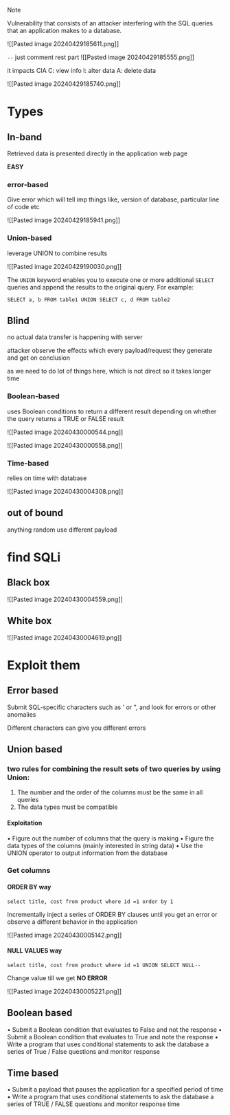 > [!NOTE]
> Vulnerability that consists of an attacker interfering with the SQL
> queries that an application makes to a database.

![[Pasted image 20240429185611.png]]

`--` just comment rest part
![[Pasted image 20240429185555.png]]

it impacts CIA
C: view info
I: alter data
A: delete data

![[Pasted image 20240429185740.png]]

# Types
## In-band

Retrieved data is presented directly in the application web page

**EASY**

### error-based

Give error which will tell imp things like, version of database, particular line of code etc

![[Pasted image 20240429185941.png]]


### Union-based

leverage UNION to combine results

![[Pasted image 20240429190030.png]]

The `UNION` keyword enables you to execute one or more additional `SELECT` queries and append the results to the original query. For example:

`SELECT a, b FROM table1 UNION SELECT c, d FROM table2`

## Blind

no actual data transfer is happening with server

attacker observe the effects which every payload/request they generate and get on conclusion

as we need to do lot of things here, which is not direct so it takes longer time

### Boolean-based

uses Boolean conditions to return a different result depending on whether the
query returns a TRUE or FALSE result

![[Pasted image 20240430000544.png]]

![[Pasted image 20240430000558.png]]


### Time-based

relies on time with database

![[Pasted image 20240430004308.png]]

## out of bound

anything random
use different payload


# find SQLi

## Black box

![[Pasted image 20240430004559.png]]


## White box

![[Pasted image 20240430004619.png]]


# Exploit them

## Error based

Submit SQL-specific characters such as ' or ", and look for errors or
other anomalies

Different characters can give you different errors

## Union based

### two rules for combining the result sets of two queries by using Union:
1. The number and the order of the columns must be the same in all queries
2. The data types must be compatible

#### Exploitation
• Figure out the number of columns that the query is making
• Figure the data types of the columns (mainly interested in string data)
• Use the UNION operator to output information from the database

### Get columns

#### ORDER BY way

```
select title, cost from product where id =1 order by 1
```

Incrementally inject a series of ORDER BY clauses until you get an error or observe a
different behavior in the application

![[Pasted image 20240430005142.png]]

#### NULL VALUES way

```
select title, cost from product where id =1 UNION SELECT NULL--
```

Change value till we get **NO ERROR**

![[Pasted image 20240430005221.png]]

## Boolean based

• Submit a Boolean condition that evaluates to False and not the response
• Submit a Boolean condition that evaluates to True and note the response
• Write a program that uses conditional statements to ask the database a series of True / False questions and monitor response

## Time based

• Submit a payload that pauses the application for a specified period of time
• Write a program that uses conditional statements to ask the database a series of TRUE / FALSE questions and monitor response time

